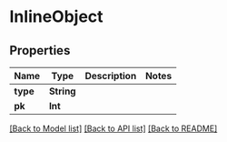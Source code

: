 # InlineObject

## Properties
Name | Type | Description | Notes
------------ | ------------- | ------------- | -------------
**type** | **String** |  | 
**pk** | **Int** |  | 

[[Back to Model list]](../README.md#documentation-for-models) [[Back to API list]](../README.md#documentation-for-api-endpoints) [[Back to README]](../README.md)


